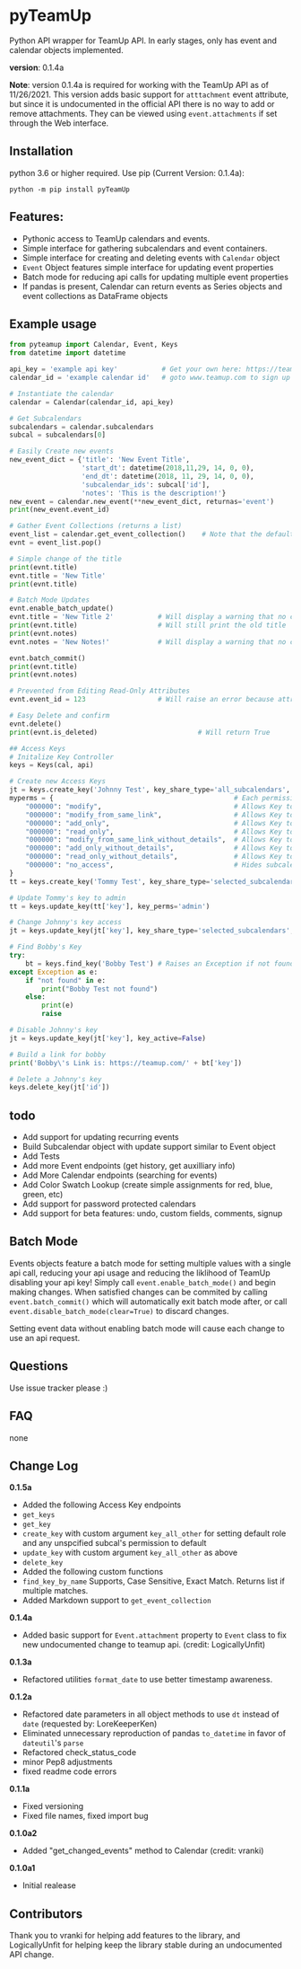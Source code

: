# pyTeamUp
Python API wrapper for TeamUp API. In early stages, only has event and calendar objects implemented. 

**version**: 0.1.4a 

**Note**: version 0.1.4a is required for working with the TeamUp API as of 11/26/2021. This version adds basic support for `atttachment` event attribute, but  since it is undocumented in the official API there is no way to add or remove attachments. They can be viewed using `event.attachments` if set through the Web interface.

## Installation
python 3.6 or higher required. Use pip (Current Version: 0.1.4a):
```
python -m pip install pyTeamUp
```

## Features:
 * Pythonic access to TeamUp calendars and events.
 * Simple interface for gathering subcalendars and event containers. 
 * Simple interface for creating and deleting events with `Calendar` object
 * `Event` Object features simple interface for updating event properties 
 * Batch mode for reducing api calls for updating multiple event properties
 * If pandas is present, Calendar can return events as Series objects and event collections as DataFrame objects
 
## Example usage
```python
from pyteamup import Calendar, Event, Keys
from datetime import datetime

api_key = 'example api key'           # Get your own here: https://teamup.com/api-keys/request
calendar_id = 'example calendar id'   # goto www.teamup.com to sign up and get your own calendar

# Instantiate the calendar
calendar = Calendar(calendar_id, api_key)

# Get Subcalendars
subcalendars = calendar.subcalendars
subcal = subcalendars[0]

# Easily Create new events
new_event_dict = {'title': 'New Event Title',
                  'start_dt': datetime(2018,11,29, 14, 0, 0),
                  'end_dt': datetime(2018, 11, 29, 14, 0, 0),
                  'subcalendar_ids': subcal['id'],
                  'notes': 'This is the description!'}
new_event = calendar.new_event(**new_event_dict, returnas='event')
print(new_event.event_id)

# Gather Event Collections (returns a list)
event_list = calendar.get_event_collection()    # Note that the default start_dt and end_dt are -30 days and +180 days from today respectively
evnt = event_list.pop()

# Simple change of the title
print(evnt.title)
evnt.title = 'New Title'
print(evnt.title)

# Batch Mode Updates
evnt.enable_batch_update()
evnt.title = 'New Title 2'           # Will display a warning that no changes are made until batch_commit() is called
print(evnt.title)                    # Will still print the old title
print(evnt.notes)
evnt.notes = 'New Notes!'            # Will display a warning that no changes are made until batch_commit() is called

evnt.batch_commit()
print(evnt.title)
print(evnt.notes)

# Prevented from Editing Read-Only Attributes
evnt.event_id = 123                  # Will raise an error because attribute is read-only

# Easy Delete and confirm
evnt.delete()
print(evnt.is_deleted)                         # Will return True

## Access Keys
# Initalize Key Controller
keys = Keys(cal, api)

# Create new Access Keys
jt = keys.create_key('Johnny Test', key_share_type='all_subcalendars', key_perms='read_only') 
myperms = {                                             # Each permission applies to specified Subcalendar
    "000000": "modify",                                 # Allows Key to Read, Add and Modify all events
    "000000": "modify_from_same_link",                  # Allows Key to Read, Add and Modify events made by this key
    "000000": "add_only",                               # Allows Key to Read and Add events
    "000000": "read_only",                              # Allows Key to Read events
    "000000": "modify_from_same_link_without_details",  # Allows Key to Read, Add and Modify events made by this key, Titles Only
    "000000": "add_only_without_details",               # Allows Key to Read and Add events, Titles Only
    "000000": "read_only_without_details",              # Allows Key to Read events, Titles Only
    "000000": "no_access",                              # Hides subcalendar from Key
}
tt = keys.create_key('Tommy Test', key_share_type='selected_subcalendars', key_perms=myperms, key_all_other='read_only') # key_all_other sets remaining calendars and default for new calendars. if omitted, default is no_access

# Update Tommy's key to admin
tt = keys.update_key(tt['key'], key_perms='admin')

# Change Johnny's key access
jt = keys.update_key(jt['key'], key_share_type='selected_subcalendars', key_perms=myperms, key_all_other='add_only')

# Find Bobby's Key
try:
    bt = keys.find_key('Bobby Test') # Raises an Exception if not found.
except Exception as e:
    if "not found" in e:
        print("Bobby Test not found")
    else:
        print(e)
        raise

# Disable Johnny's key
jt = keys.update_key(jt['key'], key_active=False)

# Build a link for bobby
print('Bobby\'s Link is: https://teamup.com/' + bt['key'])

# Delete a Johnny's key
keys.delete_key(jt['id'])
```

## todo
 * Add support for updating recurring events
 * Build Subcalendar object with update support similar to Event object
 * Add Tests
 * Add more Event endpoints (get history, get auxilliary info)
 * Add More Calendar endpoints (searching for events)
 * Add Color Swatch Lookup (create simple assignments for red, blue, green, etc)
 * Add support for password protected calendars
 * Add support for beta features: undo, custom fields, comments, signup


## Batch Mode
Events objects feature a batch mode for setting multiple values with a single api call, reducing your api usage and reducing the liklihood of TeamUp disabling your api key! Simply call `event.enable_batch_mode()` and begin making changes. When satisfied changes can be commited by calling `event.batch_commit()` which will automatically exit batch mode after, or call `event.disable_batch_mode(clear=True)` to discard changes. 

Setting event data without enabling batch mode will cause each change to use an api request. 

## Questions
Use issue tracker please :)

## FAQ
none

## Change Log  
**0.1.5a**
* Added the following Access Key endpoints
* `get_keys`
* `get_key`
* `create_key` with custom argument `key_all_other` for setting default role and any unspcified subcal's permission to default
* `update_key` with custom argument `key_all_other` as above
* `delete_key`
* Added the following custom functions
* `find_key_by_name` Supports, Case Sensitive, Exact Match. Returns list if multiple matches.
* Added Markdown support to `get_event_collection`

**0.1.4a**  
* Added basic support for `Event.attachment` property to `Event` class to fix new undocumented change to teamup api. (credit: LogicallyUnfit)


**0.1.3a**
* Refactored utilities `format_date` to use better timestamp awareness. 

**0.1.2a**
* Refactored date parameters in all object methods to use `dt` instead of `date` (requested by: LoreKeeperKen)
* Eliminated unnecessary reproduction of pandas `to_datetime` in favor of `dateutil`'s `parse` 
* Refactored check_status_code
* minor Pep8 adjustments
* fixed readme code errors

**0.1.1a**
* Fixed versioning
* Fixed file names, fixed import bug 

**0.1.0a2** 
* Added "get_changed_events" method to Calendar (credit: vranki)

**0.1.0a1** 
* Initial realease

## Contributors
Thank you to vranki for helping add features to the library, and LogicallyUnfit for helping keep the library stable during an undocumented API change. 
 